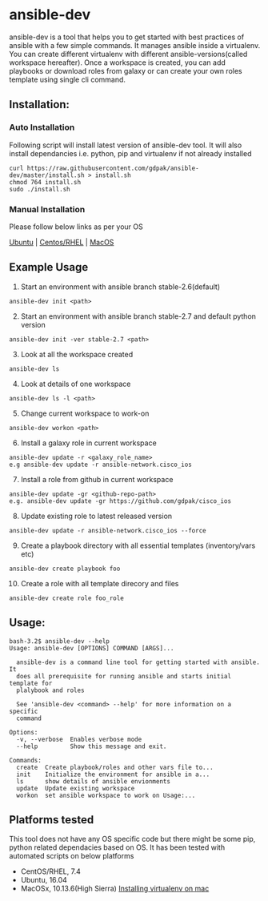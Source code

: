 # ansible-dev
ansible-dev is a tool that helps you to get started with best practices of
ansible with a few simple commands. It manages ansible inside a virtualenv. You
can create different virtualenv with different ansible-versions(called workspace hereafter).
Once a workspace is created, you can add playbooks or download roles from galaxy or can
create your own roles template using single cli command.

## Installation:

### Auto Installation
 Following script will install latest version of ansible-dev tool. 
 It will also install dependancies i.e. python, pip and virtualenv if not already installed

```
curl https://raw.githubusercontent.com/gdpak/ansible-dev/master/install.sh > install.sh
chmod 764 install.sh
sudo ./install.sh 
```

### Manual Installation

Please follow below links as per your OS

[Ubuntu](docs/debian/README.md) | [Centos/RHEL](docs/rhel/README.md) | [MacOS](docs/MacOS/README.md)

## Example Usage

1. Start an environment with ansible branch stable-2.6(default)
```
ansible-dev init <path>
```
2. Start an environment with ansible branch stable-2.7 and default python version
```
ansible-dev init -ver stable-2.7 <path>
```
3. Look at all the workspace created
```
ansible-dev ls
```
4. Look at details of one workspace
```
ansible-dev ls -l <path>
```

5. Change current workspace to work-on
```
ansible-dev workon <path>
```
6. Install a galaxy role in current workspace
```
ansible-dev update -r <galaxy_role_name>
e.g ansible-dev update -r ansible-network.cisco_ios
```
7. Install a role from github in current workspace
```
ansible-dev update -gr <github-repo-path>
e.g. ansible-dev update -gr https://github.com/gdpak/cisco_ios
```
8. Update existing role to latest released version
```
ansible-dev update -r ansible-network.cisco_ios --force
```
9. Create a playbook directory with all essential templates (inventory/vars etc)
```
ansible-dev create playbook foo
```
10. Create a role with all template direcory and files
```
ansible-dev create role foo_role
```

## Usage:
```
bash-3.2$ ansible-dev --help
Usage: ansible-dev [OPTIONS] COMMAND [ARGS]...

  ansible-dev is a command line tool for getting started with ansible. It
  does all prerequisite for running ansible and starts initial template for
  plalybook and roles

  See 'ansible-dev <command> --help' for more information on a specific
  command

Options:
  -v, --verbose  Enables verbose mode
  --help         Show this message and exit.

Commands:
  create  Create playbook/roles and other vars file to...
  init    Initialize the environment for ansible in a...
  ls      show details of ansible envionments
  update  Update existing workspace
  workon  set ansible workspace to work on Usage:...
```
## Platforms tested

This tool does not have any OS specific code but there might be some pip, python related dependacies based on OS. It has been tested with automated scripts on below platforms

- CentOS/RHEL, 7.4
- Ubuntu, 16.04
- MacOSx, 10.13.6(High Sierra) [Installing virtualenv on mac](docs/MacOS/README.md)
